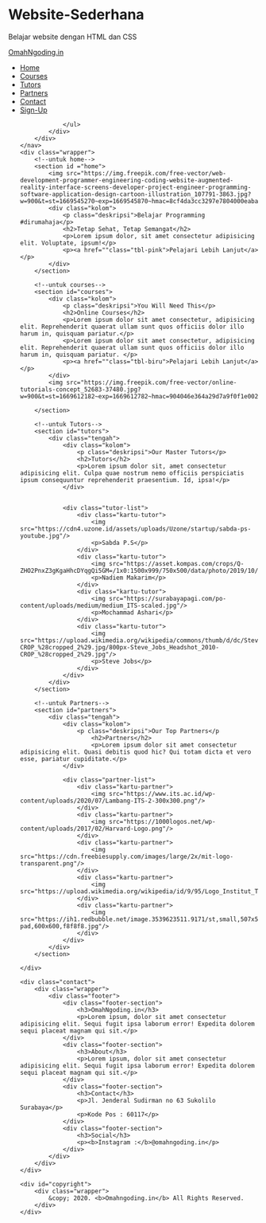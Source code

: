 # Website-Sederhana
Belajar website dengan HTML dan CSS
<!DOCTYPE html>
<html lang="en">
<head>
    <meta charset="UTF-8">
    <meta http-equiv="X-UA-Compatible" content="IE=edge">
    <meta name="viewport" content="width=device-width, initial-scale=1.0">
    <title>Web Sederhana</title>
    <link rel="stylesheet" href="style.css">
</head>
<body>
    <nav>
        <div class="wrapper">
            <div class="logo"><a href=''>OmahNgoding.in</a></div>
            <div class="menu">
                <ul>
                    <li><a href="#home">Home</a></li>
                    <li><a href="#courses">Courses<a/></li>
                    <li><a href="#tutors">Tutors<a/></li>
                    <li><a href="#partners">Partners<a/></li>
                    <li><a href="#contact">Contact<a/></li>
                    <li><a href=""class="tbl-biru">Sign-Up<a/></li>
                    
                </ul>
            </div>
        </div>
    </nav>
    <div class="wrapper">
        <!--untuk home-->
        <section id ="home">
            <img src="https://img.freepik.com/free-vector/web-development-programmer-engineering-coding-website-augmented-reality-interface-screens-developer-project-engineer-programming-software-application-design-cartoon-illustration_107791-3863.jpg?w=900&t=st=1669545270~exp=1669545870~hmac=8cf4da3cc3297e7804000eabad753d99ec743b0d57c80e7292dc5ff2e9d04b96"/>
            <div class="kolom">
                <p class="deskripsi">Belajar Programming #dirumahaja</p>
                <h2>Tetap Sehat, Tetap Semangat</h2>
                <p>Lorem ipsum dolor, sit amet consectetur adipisicing elit. Voluptate, ipsum!</p>
                <p><a href=""class="tbl-pink">Pelajari Lebih Lanjut</a></p>
            </div>
        </section>

        <!--untuk courses-->
        <section id="courses">
            <div class="kolom">
                <p class="deskripsi">You Will Need This</p>
                <h2>Online Courses</h2>
                <p>Lorem ipsum dolor sit amet consectetur, adipisicing elit. Reprehenderit quaerat ullam sunt quos officiis dolor illo harum in, quisquam pariatur.</p>
                <p>Lorem ipsum dolor sit amet consectetur, adipisicing elit. Reprehenderit quaerat ullam sunt quos officiis dolor illo harum in, quisquam pariatur. </p>
                <p><a href=""class="tbl-biru">Pelajari Lebih Lanjut</a></p>
            </div>
            <img src="https://img.freepik.com/free-vector/online-tutorials-concept_52683-37480.jpg?w=900&t=st=1669612182~exp=1669612782~hmac=904046e364a29d7a9f0f1e0022acd0e7f049b6f175b6befde924686dffe9b8f1"/>
        
        </section>

        <!--untuk Tutors-->
        <section id="tutors">
            <div class="tengah">
                <div class="kolom">
                    <p class="deskripsi">Our Master Tutors</p>
                    <h2>Tutors</h2>
                    <p>Lorem ipsum dolor sit, amet consectetur adipisicing elit. Culpa quae nostrum nemo officiis perspiciatis ipsum consequuntur reprehenderit praesentium. Id, ipsa!</p>
                </div>
                

                <div class="tutor-list">
                    <div class="kartu-tutor">
                        <img src="https://cdn4.uzone.id/assets/uploads/Uzone/startup/sabda-ps-youtube.jpg"/>
                        <p>Sabda P.S</p>
                    </div>
                    <div class="kartu-tutor">
                        <img src="https://asset.kompas.com/crops/Q-ZHO2PnxZ3gKgaHhcDYqgQi5GM=/1x0:1500x999/750x500/data/photo/2019/10/23/5db025c3df6e3.jpg"/>
                        <p>Nadiem Makarim</p>
                    </div>
                    <div class="kartu-tutor">
                        <img src="https://surabayapagi.com/po-content/uploads/medium/medium_ITS-scaled.jpg"/>
                        <p>Mochammad Ashari</p>
                    </div>
                    <div class="kartu-tutor">
                        <img src="https://upload.wikimedia.org/wikipedia/commons/thumb/d/dc/Steve_Jobs_Headshot_2010-CROP_%28cropped_2%29.jpg/800px-Steve_Jobs_Headshot_2010-CROP_%28cropped_2%29.jpg"/>
                        <p>Steve Jobs</p>
                    </div>
                </div>
            </div>
        </section>

        <!--untuk Partners-->
        <section id="partners">
            <div class="tengah">
                <div class="kolom">
                    <p class="deskripsi">Our Top Partners</p
                        <h2>Partners</h2>
                        <p>Lorem ipsum dolor sit amet consectetur adipisicing elit. Quasi debitis quod hic? Qui totam dicta et vero esse, pariatur cupiditate.</p>
                </div>

                <div class="partner-list">
                    <div class="kartu-partner">
                        <img src="https://www.its.ac.id/wp-content/uploads/2020/07/Lambang-ITS-2-300x300.png"/>
                    </div>
                    <div class="kartu-partner">
                        <img src="https://1000logos.net/wp-content/uploads/2017/02/Harvard-Logo.png"/>
                    </div>
                    <div class="kartu-partner">
                        <img src="https://cdn.freebiesupply.com/images/large/2x/mit-logo-transparent.png"/>
                    </div>
                    <div class="kartu-partner">
                        <img src="https://upload.wikimedia.org/wikipedia/id/9/95/Logo_Institut_Teknologi_Bandung.png"/>
                    </div>
                    <div class="kartu-partner">
                        <img src="https://ih1.redbubble.net/image.3539623511.9171/st,small,507x507-pad,600x600,f8f8f8.jpg"/>
                    </div> 
                </div>
            </div>
        </section>

    </div>

    <div class="contact">
        <div class="wrapper">
            <div class="footer">
                <div class="footer-section">
                    <h3>OmahNgoding.in</h3>
                    <p>Lorem ipsum, dolor sit amet consectetur adipisicing elit. Sequi fugit ipsa laborum error! Expedita dolorem sequi placeat magnam qui sit.</p>
                </div>
                <div class="footer-section">
                    <h3>About</h3>
                    <p>Lorem ipsum, dolor sit amet consectetur adipisicing elit. Sequi fugit ipsa laborum error! Expedita dolorem sequi placeat magnam qui sit.</p>
                </div>
                <div class="footer-section">
                    <h3>Contact</h3>
                    <p>Jl. Jenderal Sudirman no 63 Sukolilo Surabaya</p>
                    <p>Kode Pos : 60117</p>
                </div>
                <div class="footer-section">
                    <h3>Social</h3>
                    <p><b>Instagram :</b>@omahngoding.in</p>
                </div>
            </div>
        </div>
    </div>
    
    <div id="copyright">
        <div class="wrapper">
            &copy; 2020. <b>Omahngoding.in</b> All Rights Reserved.
        </div>
    </div>
</body>
</html>
